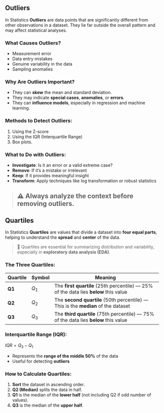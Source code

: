 ## Outliers
In Statistics **Outliers** are data points that are significantly different from other observations in a dataset. They lie far outside the overall pattern and may affect statistical analyses.

### What Causes Outliers?
- Measurement error
- Data entry mistakes
- Genuine variability in the data
- Sampling anomalies

### Why Are Outliers Important?
- They can **skew** the mean and standard deviation.
- They may indicate **special cases**, **anomalies**, or **errors**.
- They can **influence models**, especially in regression and machine learning.

### Methods to Detect Outliers:
1. Using the Z-score
2. Using the IQR (Interquartile Range)
3. Box plots.

### What to Do with Outliers:
- **Investigate**: Is it an error or a valid extreme case?
- **Remove**: If it’s a mistake or irrelevant
- **Keep**: If it provides meaningful insight
- **Transform**: Apply techniques like log transformation or robust statistics

> ⚠️ Always analyze the **context** before removing outliers.
> ---

## Quartiles
In Statistics **Quartiles** are values that divide a dataset into **four equal parts**, helping to understand the **spread** and **center** of the data.
> 📌 Quartiles are essential for summarizing distribution and variability, especially in **exploratory data analysis (EDA)**.

### The Three Quartiles:
| Quartile   | Symbol | Meaning                                |
|------------|--------|----------------------------------------|
| **Q1**     | $Q_1$ | The **first quartile** (25th percentile) — 25% of the data lies **below** this value |
| **Q2**     | $Q_2$ | The **second quartile** (50th percentile) — This is the **median** of the dataset |
| **Q3**     | $Q_3$ | The **third quartile** (75th percentile) — 75% of the data lies **below** this value |

### Interquartile Range (IQR):
${IQR} = Q_3 - Q_1$
- Represents the **range of the middle 50%** of the data
- Useful for detecting **outliers**

### How to Calculate Quartiles:
1. **Sort** the dataset in ascending order.
2. **Q2 (Median)** splits the data in half.
3. **Q1** is the median of the **lower half** (not including Q2 if odd number of values).
4. **Q3** is the median of the **upper half**.
